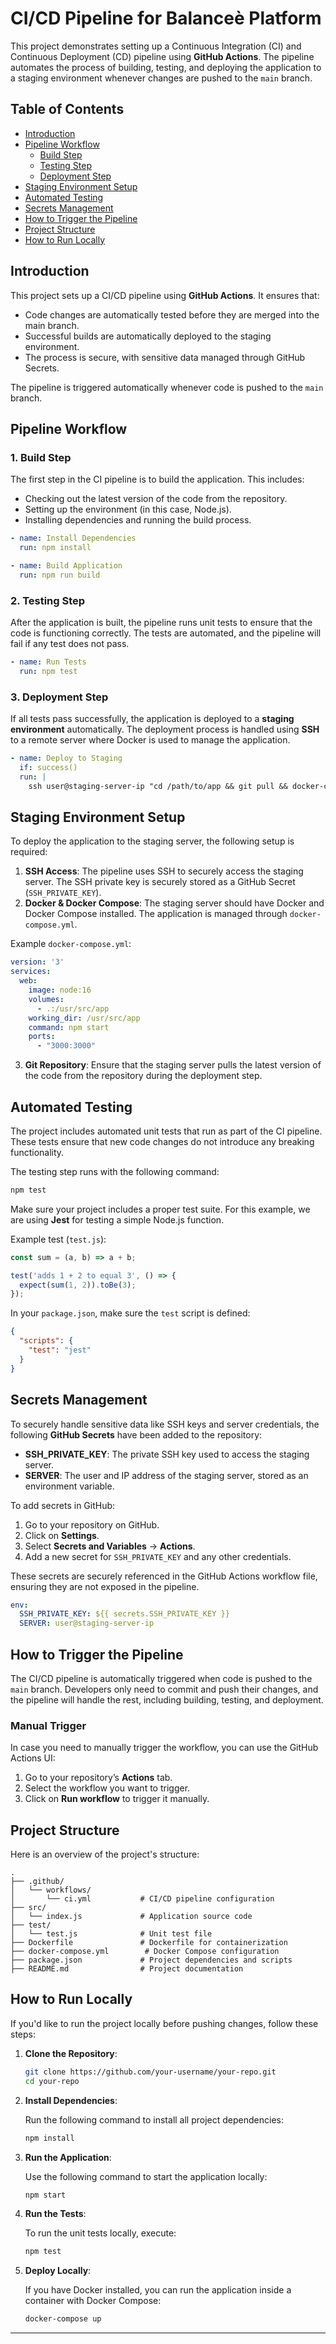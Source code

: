 # CI/CD Pipeline for Balanceè Platform

This project demonstrates setting up a Continuous Integration (CI) and Continuous Deployment (CD) pipeline using **GitHub Actions**. The pipeline automates the process of building, testing, and deploying the application to a staging environment whenever changes are pushed to the `main` branch.

## Table of Contents
- [Introduction](#introduction)
- [Pipeline Workflow](#pipeline-workflow)
  - [Build Step](#build-step)
  - [Testing Step](#testing-step)
  - [Deployment Step](#deployment-step)
- [Staging Environment Setup](#staging-environment-setup)
- [Automated Testing](#automated-testing)
- [Secrets Management](#secrets-management)
- [How to Trigger the Pipeline](#how-to-trigger-the-pipeline)
- [Project Structure](#project-structure)
- [How to Run Locally](#how-to-run-locally)

## Introduction

This project sets up a CI/CD pipeline using **GitHub Actions**. It ensures that:
- Code changes are automatically tested before they are merged into the main branch.
- Successful builds are automatically deployed to the staging environment.
- The process is secure, with sensitive data managed through GitHub Secrets.

The pipeline is triggered automatically whenever code is pushed to the `main` branch.

## Pipeline Workflow

### 1. **Build Step**

The first step in the CI pipeline is to build the application. This includes:
- Checking out the latest version of the code from the repository.
- Setting up the environment (in this case, Node.js).
- Installing dependencies and running the build process.

```yaml
- name: Install Dependencies
  run: npm install

- name: Build Application
  run: npm run build
```

### 2. **Testing Step**

After the application is built, the pipeline runs unit tests to ensure that the code is functioning correctly. The tests are automated, and the pipeline will fail if any test does not pass.

```yaml
- name: Run Tests
  run: npm test
```

### 3. **Deployment Step**

If all tests pass successfully, the application is deployed to a **staging environment** automatically. The deployment process is handled using **SSH** to a remote server where Docker is used to manage the application.

```yaml
- name: Deploy to Staging
  if: success()
  run: |
    ssh user@staging-server-ip "cd /path/to/app && git pull && docker-compose down && docker-compose up -d"
```

## Staging Environment Setup

To deploy the application to the staging server, the following setup is required:

1. **SSH Access**: The pipeline uses SSH to securely access the staging server. The SSH private key is securely stored as a GitHub Secret (`SSH_PRIVATE_KEY`).
2. **Docker & Docker Compose**: The staging server should have Docker and Docker Compose installed. The application is managed through `docker-compose.yml`.

Example `docker-compose.yml`:

```yaml
version: '3'
services:
  web:
    image: node:16
    volumes:
      - .:/usr/src/app
    working_dir: /usr/src/app
    command: npm start
    ports:
      - "3000:3000"
```

3. **Git Repository**: Ensure that the staging server pulls the latest version of the code from the repository during the deployment step.

## Automated Testing

The project includes automated unit tests that run as part of the CI pipeline. These tests ensure that new code changes do not introduce any breaking functionality.

The testing step runs with the following command:

```bash
npm test
```

Make sure your project includes a proper test suite. For this example, we are using **Jest** for testing a simple Node.js function.

Example test (`test.js`):

```javascript
const sum = (a, b) => a + b;

test('adds 1 + 2 to equal 3', () => {
  expect(sum(1, 2)).toBe(3);
});
```

In your `package.json`, make sure the `test` script is defined:

```json
{
  "scripts": {
    "test": "jest"
  }
}
```

## Secrets Management

To securely handle sensitive data like SSH keys and server credentials, the following **GitHub Secrets** have been added to the repository:

- **SSH_PRIVATE_KEY**: The private SSH key used to access the staging server.
- **SERVER**: The user and IP address of the staging server, stored as an environment variable.

To add secrets in GitHub:
1. Go to your repository on GitHub.
2. Click on **Settings**.
3. Select **Secrets and Variables** -> **Actions**.
4. Add a new secret for `SSH_PRIVATE_KEY` and any other credentials.

These secrets are securely referenced in the GitHub Actions workflow file, ensuring they are not exposed in the pipeline.

```yaml
env:
  SSH_PRIVATE_KEY: ${{ secrets.SSH_PRIVATE_KEY }}
  SERVER: user@staging-server-ip
```

## How to Trigger the Pipeline

The CI/CD pipeline is automatically triggered when code is pushed to the `main` branch. Developers only need to commit and push their changes, and the pipeline will handle the rest, including building, testing, and deployment.

### Manual Trigger

In case you need to manually trigger the workflow, you can use the GitHub Actions UI:
1. Go to your repository’s **Actions** tab.
2. Select the workflow you want to trigger.
3. Click on **Run workflow** to trigger it manually.

## Project Structure

Here is an overview of the project's structure:

```
.
├── .github/
│   └── workflows/
│       └── ci.yml           # CI/CD pipeline configuration
├── src/
│   └── index.js             # Application source code
├── test/
│   └── test.js              # Unit test file
├── Dockerfile               # Dockerfile for containerization
├── docker-compose.yml        # Docker Compose configuration
├── package.json             # Project dependencies and scripts
├── README.md                # Project documentation
```

## How to Run Locally

If you'd like to run the project locally before pushing changes, follow these steps:

1. **Clone the Repository**:

   ```bash
   git clone https://github.com/your-username/your-repo.git
   cd your-repo
   ```

2. **Install Dependencies**:

   Run the following command to install all project dependencies:

   ```bash
   npm install
   ```

3. **Run the Application**:

   Use the following command to start the application locally:

   ```bash
   npm start
   ```

4. **Run the Tests**:

   To run the unit tests locally, execute:

   ```bash
   npm test
   ```

5. **Deploy Locally**:

   If you have Docker installed, you can run the application inside a container with Docker Compose:

   ```bash
   docker-compose up
   ```

---

